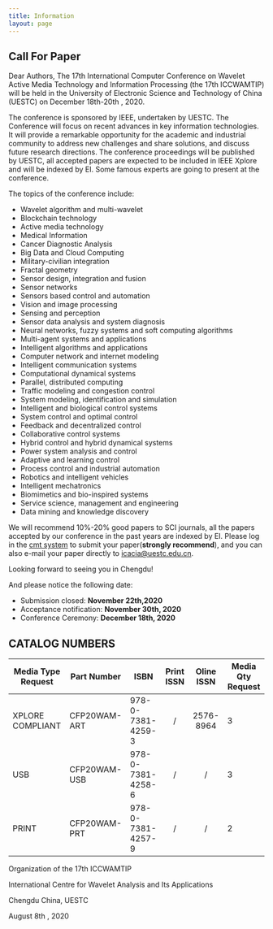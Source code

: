 ```yaml
---
title: Information
layout: page
---
```


## Call For Paper

Dear Authors,
The 17th International Computer Conference on Wavelet Active Media Technology and Information Processing (the 17th ICCWAMTIP) will be held in the University of Electronic Science and Technology of China (UESTC) on December 18th-20th , 2020.

The conference is sponsored by IEEE, undertaken by UESTC. The Conference will focus on recent advances in key information technologies. It will provide a remarkable opportunity for the academic and industrial community to address new challenges and share solutions, and discuss future research directions.
The conference proceedings will be published by UESTC, all accepted papers are expected to be included in IEEE Xplore and will be indexed by EI. Some famous experts are going to present at the conference.

The topics of the conference include:
- Wavelet algorithm and multi-wavelet
- Blockchain technology
- Active media technology
- Medical Information
- Cancer Diagnostic Analysis
- Big Data and Cloud Computing
- Military-civilian integration
- Fractal geometry
- Sensor design, integration and fusion
- Sensor networks
- Sensors based control and automation
- Vision and image processing
- Sensing and perception
- Sensor data analysis and system diagnosis
- Neural networks, fuzzy systems and soft computing algorithms
- Multi-agent systems and applications
- Intelligent algorithms and applications
- Computer network and internet modeling
- Intelligent communication systems
- Computational dynamical systems
- Parallel, distributed computing
- Traffic modeling and congestion control
- System modeling, identification and simulation
- Intelligent and biological control systems
- System control and optimal control
- Feedback and decentralized control
- Collaborative control systems
- Hybrid control and hybrid dynamical systems
- Power system analysis and control
- Adaptive and learning control
- Process control and industrial automation
- Robotics and intelligent vehicles
- Intelligent mechatronics
- Biomimetics and bio-inspired systems
- Service science, management and engineering
- Data mining and knowledge discovery

We will recommend 10%-20% good papers to SCI journals, all the papers accepted by our conference in the past years are indexed by EI.
Please log in the [cmt system](https://cmt3.research.microsoft.com/ICCWAMTIP2020) to submit your paper(**strongly recommend**), and you can also e-mail your paper directly to icacia@uestc.edu.cn.

Looking forward to seeing you in Chengdu!

And please notice the following date:
- Submission closed: **November 22th,2020**
- Acceptance notification: **November 30th, 2020**
- Conference Ceremony: **December 18th, 2020**

## CATALOG NUMBERS

Media Type Request | Part Number  | ISBN              | Print ISSN | Oline ISSN | Media Qty Request
-------------------|--------------|-------------------|:----------:|:----------:|------------------
XPLORE COMPLIANT   | CFP20WAM-ART | 978-0-7381-4259-3 |     /      | 2576-8964  | 3
USB                | CFP20WAM-USB | 978-0-7381-4258-6 |     /      |     /      | 3
PRINT              | CFP20WAM-PRT | 978-0-7381-4257-9 |     /      |     /      | 2

Organization of the 17th ICCWAMTIP

International Centre for Wavelet Analysis and Its Applications

Chengdu China, UESTC

August 8th , 2020
